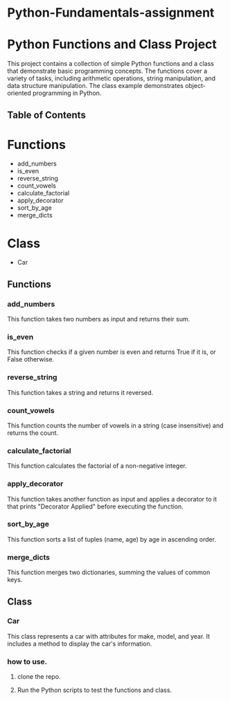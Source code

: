 # Python-Fundamentals-assignment

# Python Functions and Class Project

This project contains a collection of simple Python functions and a class that demonstrate basic programming concepts. The functions cover a variety of tasks, including arithmetic operations, string manipulation, and data structure manipulation. The class example demonstrates object-oriented programming in Python.

## Table of Contents

# Functions

- add_numbers
- is_even
- reverse_string
- count_vowels
- calculate_factorial
- apply_decorator
- sort_by_age
- merge_dicts

# Class

- Car

## Functions

### add_numbers

This function takes two numbers as input and returns their sum.

### is_even

This function checks if a given number is even and returns True if it is, or False otherwise.

### reverse_string

This function takes a string and returns it reversed.

### count_vowels

This function counts the number of vowels in a string (case insensitive) and returns the count.

### calculate_factorial

This function calculates the factorial of a non-negative integer.

### apply_decorator

This function takes another function as input and applies a decorator to it that prints "Decorator Applied" before executing the function.

### sort_by_age

This function sorts a list of tuples (name, age) by age in ascending order.

### merge_dicts

This function merges two dictionaries, summing the values of common keys.

## Class

### Car

This class represents a car with attributes for make, model, and year. It includes a method to display the car's information.

### how to use.

1. clone the repo.

2. Run the Python scripts to test the functions and class.
